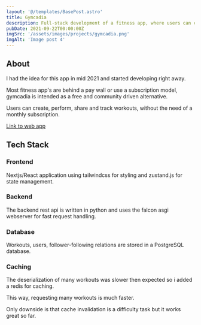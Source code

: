 ```yaml
---
layout: '@/templates/BasePost.astro'
title: Gymcadia
description: Full-stack development of a fitness app, where users can create, perform, share and track workouts.
pubDate: 2021-09-22T00:00:00Z
imgSrc: '/assets/images/projects/gymcadia.png'
imgAlt: 'Image post 4'
---
```



<h2>About</h2>

I had the idea for this app in mid 2021 and started developing right away.

Most fitness app's are behind a pay wall or use a subscription model, gymcadia is intended as a free and community driven alternative.

Users can create, perform, share and track workouts, without the need of a monthly subscription.

<a href="https://gymcadia.com" target="_blank">Link to web app</a>


<h2>Tech Stack</h2>

<h3>Frontend</h3>
Nextjs/React application using tailwindcss for styling and zustand.js for state management.

<h3>Backend</h3>
The backend rest api is written in python and uses the falcon asgi webserver for fast request handling.

<h3>Database</h3>
Workouts, users, follower-following relations are stored in a PostgreSQL database.

<h3>Caching</h3>
The deserialization of many workouts was slower then expected so i added a redis for caching.

This way, requesting many workouts is much faster.

Only downside is that cache invalidation is a difficulty task but it works great so far.

